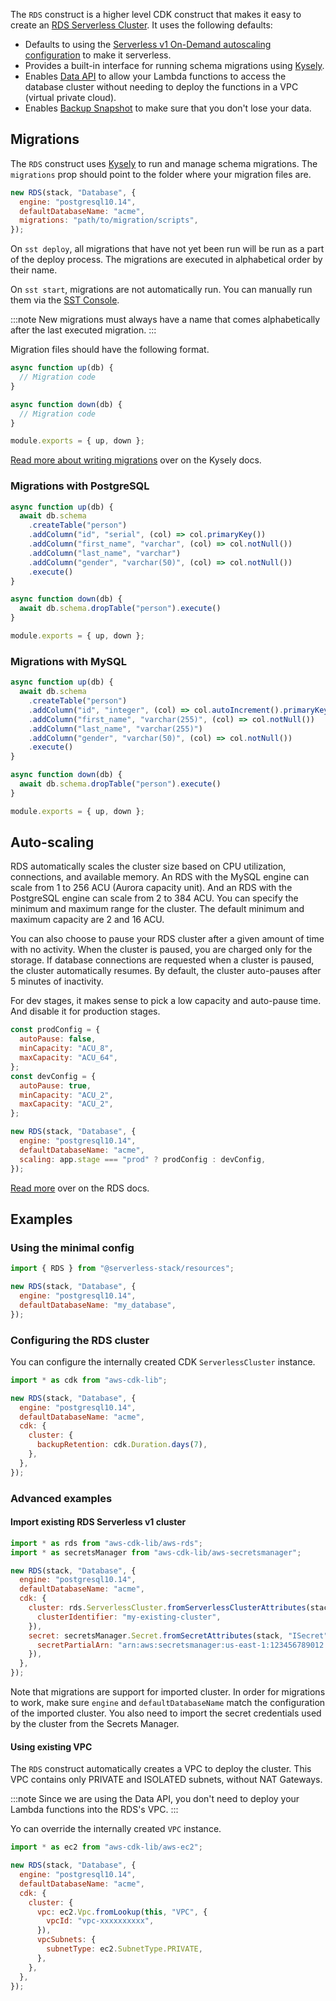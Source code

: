  The `RDS` construct is a higher level CDK construct that makes it easy to create an [RDS Serverless Cluster](https://aws.amazon.com/rds/). It uses the following defaults:
 
   - Defaults to using the [Serverless v1 On-Demand autoscaling configuration](https://docs.aws.amazon.com/AmazonRDS/latest/AuroraUserGuide/aurora-serverless.html) to make it serverless.
   - Provides a built-in interface for running schema migrations using [Kysely](https://koskimas.github.io/kysely/#migrations).
   - Enables [Data API](https://docs.aws.amazon.com/AmazonRDS/latest/AuroraUserGuide/data-api.html) to allow your Lambda functions to access the database cluster without needing to deploy the functions in a VPC (virtual private cloud).
   - Enables [Backup Snapshot](https://docs.aws.amazon.com/AmazonRDS/latest/AuroraUserGuide/BackupRestoreAurora.html) to make sure that you don't lose your data.

## Migrations

The `RDS` construct uses [Kysely](https://koskimas.github.io/kysely/) to run and manage schema migrations. The `migrations` prop should point to the folder where your migration files are.

```js
new RDS(stack, "Database", {
  engine: "postgresql10.14",
  defaultDatabaseName: "acme",
  migrations: "path/to/migration/scripts",
});
```

On `sst deploy`, all migrations that have not yet been run will be run as a part of the deploy process. The migrations are executed in alphabetical order by their name.

On `sst start`, migrations are not automatically run. You can manually run them via the [SST Console](/console.md).

:::note
New migrations must always have a name that comes alphabetically after the last executed migration.
:::

Migration files should have the following format.

```js
async function up(db) {
  // Migration code
}

async function down(db) {
  // Migration code
}

module.exports = { up, down };
```

[Read more about writing migrations](https://koskimas.github.io/kysely/#migrations) over on the Kysely docs.

### Migrations with PostgreSQL

```js
async function up(db) {
  await db.schema
    .createTable("person")
    .addColumn("id", "serial", (col) => col.primaryKey())
    .addColumn("first_name", "varchar", (col) => col.notNull())
    .addColumn("last_name", "varchar")
    .addColumn("gender", "varchar(50)", (col) => col.notNull())
    .execute()
}

async function down(db) {
  await db.schema.dropTable("person").execute()
}

module.exports = { up, down };
```

### Migrations with MySQL

```js
async function up(db) {
  await db.schema
    .createTable("person")
    .addColumn("id", "integer", (col) => col.autoIncrement().primaryKey())
    .addColumn("first_name", "varchar(255)", (col) => col.notNull())
    .addColumn("last_name", "varchar(255)")
    .addColumn("gender", "varchar(50)", (col) => col.notNull())
    .execute()
}

async function down(db) {
  await db.schema.dropTable("person").execute()
}

module.exports = { up, down };
```

## Auto-scaling

RDS automatically scales the cluster size based on CPU utilization, connections, and available memory. An RDS with the MySQL engine can scale from 1 to 256 ACU (Aurora capacity unit). And an RDS with the PostgreSQL engine can scale from 2 to 384 ACU. You can specify the minimum and maximum range for the cluster. The default minimum and maximum capacity are 2 and 16 ACU.

You can also choose to pause your RDS cluster after a given amount of time with no activity. When the cluster is paused, you are charged only for the storage. If database connections are requested when a cluster is paused, the cluster automatically resumes. By default, the cluster auto-pauses after 5 minutes of inactivity.

For dev stages, it makes sense to pick a low capacity and auto-pause time. And disable it for production stages.

```js
const prodConfig = {
  autoPause: false,
  minCapacity: "ACU_8",
  maxCapacity: "ACU_64",
};
const devConfig = {
  autoPause: true,
  minCapacity: "ACU_2",
  maxCapacity: "ACU_2",
};

new RDS(stack, "Database", {
  engine: "postgresql10.14",
  defaultDatabaseName: "acme",
  scaling: app.stage === "prod" ? prodConfig : devConfig,
});
```

[Read more](https://docs.aws.amazon.com/AmazonRDS/latest/AuroraUserGuide/aurora-serverless.how-it-works.html#aurora-serverless.how-it-works.auto-scaling) over on the RDS docs.

## Examples

### Using the minimal config

```js
import { RDS } from "@serverless-stack/resources";

new RDS(stack, "Database", {
  engine: "postgresql10.14",
  defaultDatabaseName: "my_database",
});
```

### Configuring the RDS cluster

You can configure the internally created CDK `ServerlessCluster` instance.

```js {7-9}
import * as cdk from "aws-cdk-lib";

new RDS(stack, "Database", {
  engine: "postgresql10.14",
  defaultDatabaseName: "acme",
  cdk: {
    cluster: {
      backupRetention: cdk.Duration.days(7),
    },
  },
});
```

### Advanced examples

#### Import existing RDS Serverless v1 cluster

```js {7-14}
import * as rds from "aws-cdk-lib/aws-rds";
import * as secretsManager from "aws-cdk-lib/aws-secretsmanager";

new RDS(stack, "Database", {
  engine: "postgresql10.14",
  defaultDatabaseName: "acme",
  cdk: {
    cluster: rds.ServerlessCluster.fromServerlessClusterAttributes(stack, "ICluster", {
      clusterIdentifier: "my-existing-cluster",
    }),
    secret: secretsManager.Secret.fromSecretAttributes(stack, "ISecret", {
      secretPartialArn: "arn:aws:secretsmanager:us-east-1:123456789012:secret:my-secret",
    }),
  },
});
```

Note that migrations are support for imported cluster. In order for migrations to work, make sure `engine` and `defaultDatabaseName` match the configuration of the imported cluster. You also need to import the secret credentials used by the cluster from the Secrets Manager.

#### Using existing VPC

The `RDS` construct automatically creates a VPC to deploy the cluster. This VPC contains only PRIVATE and ISOLATED subnets, without NAT Gateways.

:::note
Since we are using the Data API, you don't need to deploy your Lambda functions into the RDS's VPC.
:::

Yo can override the internally created `VPC` instance.

```js {7-14}
import * as ec2 from "aws-cdk-lib/aws-ec2";

new RDS(stack, "Database", {
  engine: "postgresql10.14",
  defaultDatabaseName: "acme",
  cdk: {
    cluster: {  
      vpc: ec2.Vpc.fromLookup(this, "VPC", {
        vpcId: "vpc-xxxxxxxxxx",
      }),
      vpcSubnets: {
        subnetType: ec2.SubnetType.PRIVATE,
      },
    },
  },
});
```